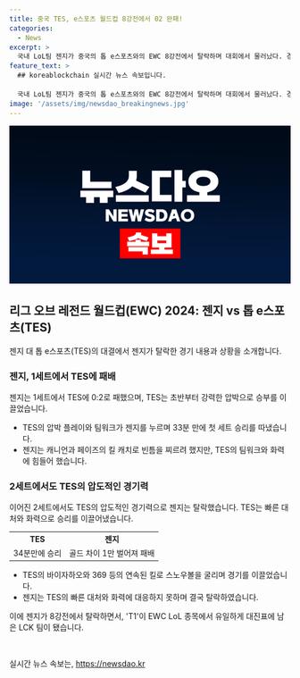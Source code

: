 ```yaml
---
title: 중국 TES, e스포츠 월드컵 8강전에서 02 완패!
categories:
  - News
excerpt: >
  국내 LoL팀 젠지가 중국의 톱 e스포츠와의 EWC 8강전에서 탈락하며 대회에서 물러났다. 경기에서 톱 e스포츠의 강력한 플레이에 젠지가 패배했고, 결국 2세트로 완패했다. 이로써 T1이 유일하게 대진표에 남았다. T1은 북미의 팀리퀴드 혼다와의 4강전에서 결승 진출을 노리게 된다. EWC 2024의 뜨거운 전개에 관심이 집중되어 있다.
feature_text: >
  ## koreablockchain 실시간 뉴스 속보입니다.

  국내 LoL팀 젠지가 중국의 톱 e스포츠와의 EWC 8강전에서 탈락하며 대회에서 물러났다. 경기에서 톱 e스포츠의 강력한 플레이에 젠지가 패배했고, 결국 2세트로 완패했다. 이로써 T1이 유일하게 대진표에 남았다. T1은 북미의 팀리퀴드 혼다와의 4강전에서 결승 진출을 노리게 된다. EWC 2024의 뜨거운 전개에 관심이 집중되어 있다.
image: '/assets/img/newsdao_breakingnews.jpg'
---
```


<p><img src="/assets/img/newsdao_breakingnews.jpg" alt="koreablockchain 속보" /></p>

<h2 data-ke-size="size26">리그 오브 레전드 월드컵(EWC) 2024: 젠지 vs 톱 e스포츠(TES)</h2>

<p data-ke-size="size16">젠지 대 톱 e스포츠(TES)의 대결에서 젠지가 탈락한 경기 내용과 상황을 소개합니다.</p>

<h3>젠지, 1세트에서 TES에 패배</h3>

<p data-ke-size="size16">젠지는 1세트에서 TES에 0:2로 패했으며, TES는 초반부터 강력한 압박으로 승부를 이끌었습니다.</p>

<ul>
  <li>TES의 압박 플레이와 팀워크가 젠지를 누르며 33분 만에 첫 세트 승리를 따냈습니다.</li>
  <li>젠지는 캐니언과 페이즈의 킬 캐치로 빈틈을 찌르려 했지만, TES의 팀워크와 화력에 힘들어 했습니다.</li>
</ul>

<h3>2세트에서도 TES의 압도적인 경기력</h3>

<p data-ke-size="size16">이어진 2세트에서도 TES의 압도적인 경기력으로 젠지는 탈락했습니다. TES는 빠른 대처와 화력으로 승리를 이끌어냈습니다.</p>

<table style="width: 100%;">
<tbody>
<tr>
<td style="text-align: center; height: 17px;"><b>TES</b></td>
<td style="text-align: center; height: 17px;"><b>젠지</b></td>
</tr>
<tr>
<td style="text-align: center; height: 17px;">34분만에 승리</td>
<td style="text-align: center; height: 17px;">골드 차이 1만 벌어져 패배</td>
</tr>
</tbody>
</table>

<ul>
  <li>TES의 바이자하오와 369 등의 연속된 킬로 스노우볼을 굴리며 경기를 이끌었습니다.</li>
  <li>젠지는 TES의 빠른 대처와 화력에 대응하지 못하며 결국 탈락하였습니다.</li>
</ul>

<p data-ke-size="size16">이에 젠지가 8강전에서 탈락하면서, 'T1'이 EWC LoL 종목에서 유일하게 대진표에 남은 LCK 팀이 됐습니다.</p>

<p data-ke-size="size16">&nbsp;</p>
실시간 뉴스 속보는, <a href="https://newsdao.kr" rel="dofollow">https://newsdao.kr</a>


